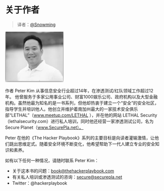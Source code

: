 # 关于作者

> 译者：[@Snowming](https://github.com/Snowming04)

![](img/author.PNG)<br>

作者 Peter Kim 从事信息安全行业超过14年，在渗透测试/红队领域工作超过12年。
他曾服务于多家公用事业公司、财富1000娱乐公司、政府机构以及大型金融机构。虽然他最为知名的是<The Hacker Playbook>一书系列，但他却热衷于建立一个“安全”的安全社区，指导学生并培训他人。他创立并维护着南加州最大的一家技术安全俱乐部“LETHAL”（www.meetup.com/LETHAL ），并在他的网站 LETHAL Security（lethalsecurity.com）进行私人培训，同时他还经营一家渗透测试公司，名为Secure Planet（www.SecurePla.net）。
 
Peter 在他的《The Hacker Playbook》系列的主要目标是向读者灌输激情，让他们跳出思维定式。随着安全环境不断变化，他希望帮助下一代人建立专业的安全知识和素养。

如有以下任何一种情况，请随时联系 Peter Kim：
- 关于这本书的问题：book@thehackerplaybook.com
- 有关私人培训或渗透测试的咨询：secure@securepla.net
- Twitter：@hackerplaybook














